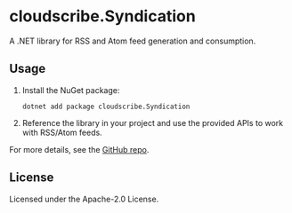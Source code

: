 # cloudscribe.Syndication

A .NET library for RSS and Atom feed generation and consumption.

## Usage

1. Install the NuGet package:
   ```shell
   dotnet add package cloudscribe.Syndication
   ```
2. Reference the library in your project and use the provided APIs to work with RSS/Atom feeds.

For more details, see the [GitHub repo](https://github.com/cloudscribe/cloudscribe.Syndication).

## License

Licensed under the Apache-2.0 License.

